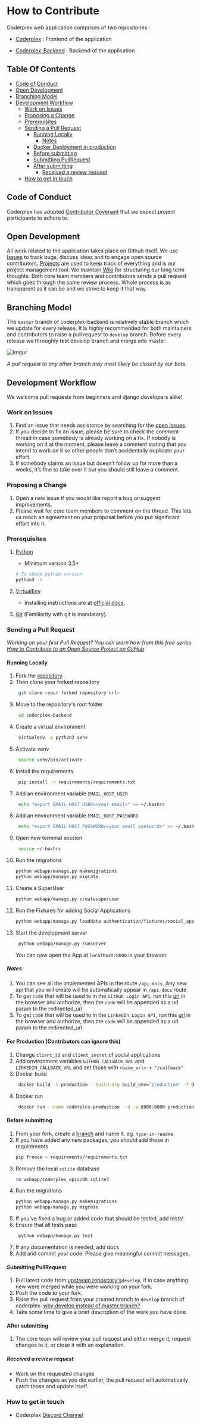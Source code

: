 # How to Contribute

Coderplex web application comprises of two repositories :

* [Coderplex](https://github.com/coderplex/coderplex) : Frontend of the application

* [Coderplex-Backend](https://github.com/coderplex/coderplex-backend) : Backend of the application

## Table Of Contents

- [Code of Conduct](#code-of-conduct)
- [Open Development](#open-development)
- [Branching Model](#branching-model)
- [Development Workflow](#development-workflow)
  - [Work on Issues](#work-on-issues)
  - [Proposing a Change](#proposing-a-change)
  - [Prerequisites](#prerequisites)
  - [Sending a Pull Request](#sending-a-pull-request)
    - [Running Locally](#running-locally)
        - [Notes](#notes)
    - [Docker Deployment in production](#docker-deployment-in-production)
    - [Before submitting](#before-submitting)
    - [Submitting PullRequest](#submitting-pullrequest)
    - [After submitting](#after-submitting)
      - [Received a review request](#received-a-review-request)
  - [How to get in touch](#how-to-get-in-touch)

## Code of Conduct

Coderplex has adopted [Contributor Covenant](https://github.com/coderplex/coderplex/blob/develop/.github/CODE_OF_CONDUCT.md) that we expect project participants to adhere to.

## Open Development

All work related to the application takes place on Github itself. We use [Issues](https://github.com/coderplex/coderplex-backend/issues) to track bugs, discuss ideas and to engage open source contributors. [Projects](https://github.com/coderplex/coderplex-backend/projects) are used to keep track of everything and is our project management tool. We maintain [Wiki](https://github.com/coderplex/coderplex/wiki) for structuring our long term thoughts. Both core team members and contributors sends a pull request which goes through the same review process. Whole process is as transparent as it can be and we strive to keep it that way.

## Branching Model

The `master` branch of coderplex-backend is relatively stable branch which we update for every release. It is highly recommended for both maintainers and contributors to raise a pull request to `develop` branch. Before every release we throughly test develop branch and merge into master.

![Imgur](https://i.imgur.com/KPO2dLul.png)

_A pull request to any other branch may most likely be closed by our bots_.

## Development Workflow

We welcome pull requests from beginners and django developers alike!

### Work on Issues

1. Find an issue that needs assistance by searching for the [open issues](https://github.com/coderplex/coderplex-backend/labels/help-wanted).
1. If you decide to fix an issue, please be sure to check the comment thread in case somebody is already working on a fix. If nobody is working on it at the moment, please leave a comment stating that you intend to work on it so other people don’t accidentally duplicate your effort.
1. If somebody claims an issue but doesn’t follow up for more than a weeks, it’s fine to take over it but you should still leave a comment.

### Proposing a Change

1. Open a new issue if you would like report a bug or suggest improvements.
1. Please wait for core team members to comment on the thread. This lets us reach an agreement on your proposal before you put significant effort into it.

### Prerequisites

1. [Python](https://www.python.org)

   * Minimum version 3.5+

   ```bash
   # To check python version
   python3 -V
   ```

1. [VirtualEnv](https://virtualenv.pypa.io/en/stable/)

   * Installing instructions are at [official docs](https://virtualenv.pypa.io/en/stable/installation/).   

1. [Git](https://git-scm.com/download/linux) (Familiarity with git is mandatory).

### Sending a Pull Request

*Working on your first Pull Request? You can learn how from this *free* series [How to Contribute to an Open Source Project on GitHub](https://egghead.io/series/how-to-contribute-to-an-open-source-project-on-github)*

#### Running Locally

1. Fork the [repository](https://github.com/coderplex/coderplex-backend).
1. Then clone your forked repository
   ```bash
    git clone <your forked repository url>
   ```
1. Move to the repository's root folder
   ```bash
    cd coderplex-backend
   ```
1. Create a virtual environment
   ```bash
    virtualenv -p python3 venv
   ```
1. Activate venv
   ```bash
    source venv/bin/activate
   ```   
1. Install the requirements
   ```bash
    pip install -r requirements/requirements.txt
   ```
1. Add an environment variable `EMAIL_HOST_USER`
   ```bash
    echo "export EMAIL_HOST_USER=<your email>" >> ~/.bashrc
   ```
1. Add an environment variable `EMAIL_HOST_PASSWORD`
   ```bash
    echo "export EMAIL_HOST_PASSWORD=<your email password>" >> ~/.bashrc
   ```
1. Open new terminal session
   ```bash
    source ~/.bashrc
   ```
1. Run the migrations
    ```bash
    python webapp/manage.py makemigrations
    python webapp/manage.py migrate
   ```   
1. Create a SuperUser
    ```bash
    python webapp/manage.py createsuperuser
   ```
1. Run the Fixtures for adding Social Applications
    ```bash
    python webapp/manage.py loaddata authentication/fixtures/social_applications.json
   ```   
1. Start the development server
   ```bash
    python webapp/manage.py runserver
   ```   
   You can now open the App at `localhost:8000` in your browser
   
##### Notes   
1. You can see all the implemented APIs in the route `/api-docs`. Any new api that you will create will be automatically appear in `/api-docs` route.
1. To get `code` that will be used to in the `GitHub Login API`, run this [url](https://github.com/login/oauth/authorize?scope=user:email&client_id=97d600c693730ed91ac0)
   in the browser and authorize, then the `code` will be appended as a url param to the redirected_url 
1. To get `code` that will be used to in the `LinkedIn Login API`, run this [url](https://www.linkedin.com/oauth/v2/authorization?client_id=81ptws4wm9kflx&response_type=code&redirect_uri=http://127.0.0.1:8000/callback)
   in the browser and authorize, then the `code` will be appended as a url param to the redirected_url
       
#### For Production (Contributors can ignore this)
1. Change `client_id` and `client_secret` of social applications
1. Add environment variables `GITHUB_CALLBACK_URL` and `LINKEDIN_CALLBACK_URL` and set those with `<base_url> + "/callback"`
1. Docker build
   ```bash
    docker build -t production --build-arg build_env="production" -f Dockerfile .
   ```
1. Docker run
   ```bash
    docker run --name coderplex-production  -d -p 8000:8000 production
   ```   

#### Before submitting

1. From your fork, create a [branch](https://help.github.com/articles/creating-and-deleting-branches-within-your-repository/) and name it. eg. `typo-in-readme`
1. If you have added any new packages, you should add those in requirements
    ```bash
    pip freeze > requirements/requirements.txt
    ```
1. Remove the local `sqlite` database
    ```bash
    rm webapp/coderplex_apis/db.sqlite3
    ```
1. Run the migrations
    ```bash
    python webapp/manage.py makemigrations
    python webapp/manage.py migrate
    ```    
1. If you’ve fixed a bug or added code that should be tested, add tests!
1. Ensure that all tests pass
   ```bash
    python webapp/manage.py test
   ```
1. If any documentation is needed, add docs    
1. Add and commit your code. Please give meaningful commit messages.

#### Submitting PullRequest

1. Pull latest code from [upstream repository's](https://help.github.com/articles/merging-an-upstream-repository-into-your-fork/)`develop`, if in case anything new were merged while you were working on your fork.
1. Push the code to your fork.
1. Raise the pull request from your created branch to `develop` branch of coderplex. [why develop instead of master branch?](https://www.atlassian.com/git/tutorials/comparing-workflows)
1. Take some time to give a brief description of the work you have done.

#### After submitting

1. The core team will review your pull request and either merge it, request changes to it, or close it with an explanation.

##### Received a review request

* Work on the requested changes
* Push the changes as you did earlier, the pull request will automatically catch those and update itself.

### How to get in touch

* Coderplex [Discord Channel](https://discord.gg/dVnQ2Gf)